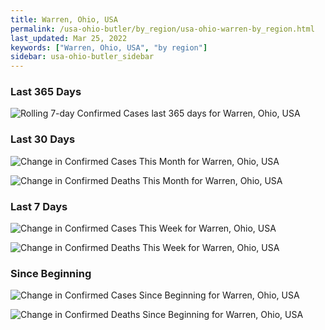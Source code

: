 ```yaml
---
title: Warren, Ohio, USA
permalink: /usa-ohio-butler/by_region/usa-ohio-warren-by_region.html
last_updated: Mar 25, 2022
keywords: ["Warren, Ohio, USA", "by region"]
sidebar: usa-ohio-butler_sidebar
---
```


<h3>Last 365 Days</h3>

![Rolling 7-day Confirmed Cases last 365 days for Warren, Ohio, USA](/covid_tracker/images/graphs/usa-ohio-warren-weekly_totals_graph.png)

<h3>Last 30 Days</h3>

![Change in Confirmed Cases This Month for Warren, Ohio, USA](/covid_tracker/images/graphs/usa-ohio-warren-delta_confirmed-30_days_graph.png)

![Change in Confirmed Deaths This Month for Warren, Ohio, USA](/covid_tracker/images/graphs/usa-ohio-warren-delta_deaths-30_days_graph.png)

<h3>Last 7 Days</h3>

![Change in Confirmed Cases This Week for Warren, Ohio, USA](/covid_tracker/images/graphs/usa-ohio-warren-delta_confirmed-7_days_graph.png)

![Change in Confirmed Deaths This Week for Warren, Ohio, USA](/covid_tracker/images/graphs/usa-ohio-warren-delta_deaths-7_days_graph.png)

<h3>Since Beginning</h3>

![Change in Confirmed Cases Since Beginning for Warren, Ohio, USA](/covid_tracker/images/graphs/usa-ohio-warren-delta_confirmed-since_beginning_graph.png)

![Change in Confirmed Deaths Since Beginning for Warren, Ohio, USA](/covid_tracker/images/graphs/usa-ohio-warren-delta_deaths-since_beginning_graph.png)
